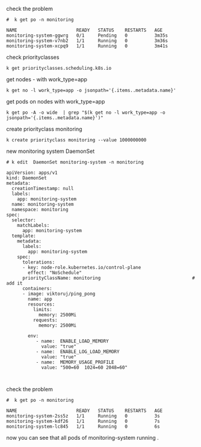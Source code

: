 check the problem
```
#  k get po -n monitoring

NAME                      READY   STATUS    RESTARTS   AGE
monitoring-system-ggwrg   0/1     Pending   0          3m35s
monitoring-system-v7nb2   1/1     Running   0          3m36s
monitoring-system-xcpq9   1/1     Running   0          3m41s

```


check priorityclasses
``` 
k get priorityclasses.scheduling.k8s.io
```




get nodes - with work_type=app

```
k get no -l work_type=app -o jsonpath='{.items..metadata.name}'
```

get pods on nodes with work_type=app
``` 
k get po -A -o wide  | grep "$(k get no -l work_type=app -o jsonpath='{.items..metadata.name}')"
```



create priorityclass monitoring 
``` 
k create priorityclass monitoring --value 1000000000
```
new monitoring system  DaemonSet
````
# k edit  DaemonSet monitoring-system -n monitoring

apiVersion: apps/v1
kind: DaemonSet
metadata:
  creationTimestamp: null
  labels:
    app: monitoring-system
  name: monitoring-system
  namespace: monitoring
spec:
  selector:
    matchLabels:
      app: monitoring-system
  template:
    metadata:
      labels:
        app: monitoring-system
    spec:
      tolerations:
      - key: node-role.kubernetes.io/control-plane
        effect: "NoSchedule"
      priorityClassName: monitoring                                  # add it 
      containers:
      - image: viktoruj/ping_pong
        name: app
        resources:
          limits:
            memory: 2500Mi
          requests:
            memory: 2500Mi

        env:
           - name:  ENABLE_LOAD_MEMORY
             value: "true"
           - name:  ENABLE_LOG_LOAD_MEMORY
             value: "true"                  
           - name:  MEMORY_USAGE_PROFILE
             value: "500=60  1024=60 2048=60"
             


````

check the problem
```
#  k get po -n monitoring
 
NAME                      READY   STATUS    RESTARTS   AGE
monitoring-system-2ss5z   1/1     Running   0          3s
monitoring-system-kdf26   1/1     Running   0          7s
monitoring-system-lc845   1/1     Running   0          6s

```
now you can see that all pods of monitoring-system   running .
